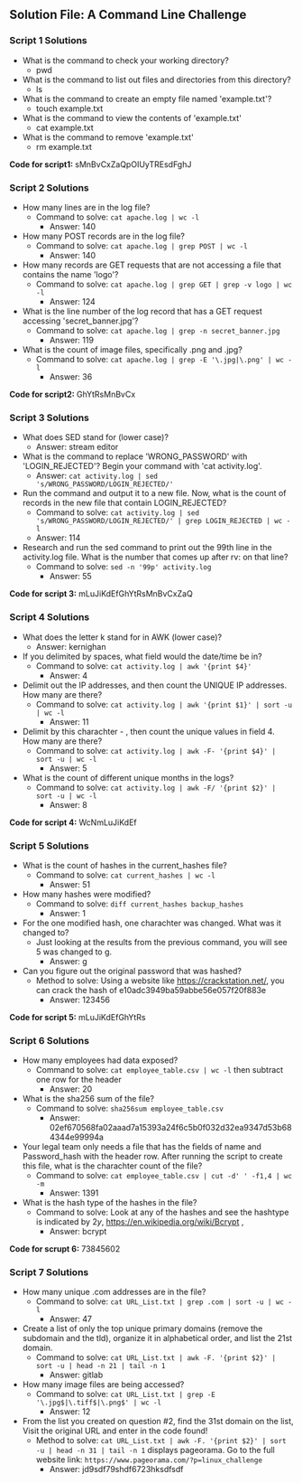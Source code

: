 ## Solution File: A Command Line Challenge

### Script 1 Solutions
- What is the command to check your working directory?
    - pwd
- What is the command to list out files and directories from this directory?
    - ls
- What is the command to create an empty file named 'example.txt'?
    - touch example.txt
- What is the command to view the contents of 'example.txt'
    - cat example.txt
- What is the command to remove 'example.txt'
    - rm example.txt
 
**Code for script1:** sMnBvCxZaQpOIUyTREsdFghJ

### Script 2 Solutions

- How many lines are in the log file?
   - Command to solve: `cat apache.log | wc -l`
     - Answer: 140
- How many POST records are in the log file?
   - Command to solve: `cat apache.log | grep POST | wc -l`
     - Answer: 140
- How many records are GET requests that are not accessing a file that contains the name 'logo'?
   - Command to solve: `cat apache.log | grep GET | grep -v logo | wc -l`
     - Answer: 124
- What is the line number of the log record that has a GET request accessing 'secret_banner.jpg'?
   - Command to solve: `cat apache.log | grep -n secret_banner.jpg`
     - Answer: 119
- What is the count of image files, specifically .png and .jpg?
   - Command to solve: `cat apache.log | grep -E '\.jpg|\.png' | wc -l`
     - Answer: 36

**Code for script2:** GhYtRsMnBvCx

### Script 3 Solutions

- What does SED stand for (lower case)?
     - Answer: stream editor
- What is the command to replace 'WRONG_PASSWORD' with 'LOGIN_REJECTED'? Begin your command with 'cat activity.log'.
     - Answer: `cat activity.log | sed 's/WRONG_PASSWORD/LOGIN_REJECTED/'`
- Run the command and output it to a new file. Now, what is the count of records in the new file that contain LOGIN_REJECTED?
     - Command to solve: `cat activity.log | sed 's/WRONG_PASSWORD/LOGIN_REJECTED/' | grep LOGIN_REJECTED | wc -l`
     - Answer: 114
- Research and run the sed command to print out the 99th line in the activity.log file. What is the number that comes up after rv: on that line?
   - Command to solve: `sed -n '99p' activity.log`
     - Answer: 55

**Code for script 3:** mLuJiKdEfGhYtRsMnBvCxZaQ

### Script 4 Solutions

- What does the letter k stand for in AWK (lower case)?
     - Answer: kernighan
- If you delimited by spaces, what field would the date/time be in?
   - Command to solve: `cat activity.log | awk '{print $4}'`
     - Answer: 4
- Delimit out the IP addresses, and then count the UNIQUE IP addresses. How many are there?
   - Command to solve: `cat activity.log | awk '{print $1}' | sort -u | wc -l`
     - Answer: 11
- Delimit by this charachter  -   , then count the unique values in field 4. How many are there?
   - Command to solve: `cat activity.log | awk -F- '{print $4}' | sort -u | wc -l`
     - Answer: 5
- What is the count of different unique months in the logs?
   - Command to solve: `cat activity.log | awk -F/ '{print $2}' | sort -u | wc -l`
     - Answer: 8

**Code for script 4:** WcNmLuJiKdEf

### Script 5 Solutions

- What is the count of hashes in the current_hashes file?
   - Command to solve: `cat current_hashes | wc -l`
     - Answer: 51
- How many hashes were modified?
   - Command to solve: `diff current_hashes backup_hashes`
     - Answer: 1
- For the one modified hash, one charachter was changed. What was it changed to?
    - Just looking at the results from the previous command, you will see 5 was changed to g.
      - Answer: g
- Can you figure out the original password that was hashed?
   - Method to solve: Using a website like https://crackstation.net/, you can crack the hash of e10adc3949ba59abbe56e057f20f883e
     - Answer: 123456

**Code for script 5:** mLuJiKdEfGhYtRs

### Script 6 Solutions

- How many employees had data exposed?
   - Command to solve: `cat employee_table.csv | wc -l`  then subtract one row for the header
     - Answer: 20
- What is the sha256 sum of the file?
   - Command to solve: `sha256sum employee_table.csv`
     - Answer: 02ef670568fa02aaad7a15393a24f6c5b0f032d32ea9347d53b684344e99994a
- Your legal team only needs a file that has the fields of name and Password_hash with the header row. After running the script to create this file, what is the charachter count of the file?
   - Command to solve: `cat employee_table.csv | cut -d' ' -f1,4 | wc -m`
     - Answer: 1391
- What is the hash type of the hashes in the file?
   - Command to solve: Look at any of the hashes and see the hashtype is indicated by $2y$, https://en.wikipedia.org/wiki/Bcrypt , 
     - Answer: bcrypt

**Code for scrupt 6:** 73845602

### Script 7 Solutions

- How many unique .com addresses are in the file?
   - Command to solve: `cat URL_List.txt | grep .com | sort -u | wc -l`
     - Answer: 47
- Create a list of only the top unique primary domains (remove the subdomain and the tld), organize it in alphabetical order, and list the 21st domain.
   - Command to solve: `cat URL_List.txt | awk -F. '{print $2}' | sort -u | head -n 21 | tail -n 1`
     - Answer: gitlab
- How many image files are being accessed?
   - Command to solve: `cat URL_List.txt | grep -E '\.jpg$|\.tiff$|\.png$' | wc -l`
     - Answer: 12
- From the list you created on question #2,  find the 31st domain on the list, Visit the original URL and enter in the code found!
   - Method to solve: `cat URL_List.txt | awk -F. '{print $2}' | sort -u | head -n 31 | tail -n 1` displays pageorama.  Go to the full website link: `https://www.pageorama.com/?p=linux_challenge`
     - Answer:  jd9sdf79shdf6723hksdfsdf

